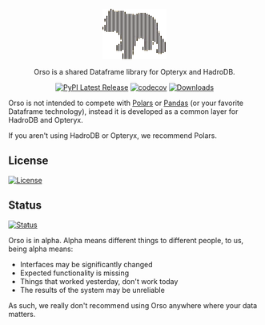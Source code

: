 <div align="center">

![Orso](https://raw.githubusercontent.com/mabel-dev/orso/main/orso.png)

Orso is a shared Dataframe library for Opteryx and HadroDB.

[![PyPI Latest Release](https://img.shields.io/pypi/v/orso.svg)](https://pypi.org/project/orso/)
[![codecov](https://codecov.io/gh/mabel-dev/orso/branch/main/graph/badge.svg?token=nl9JwOVdPs)](https://codecov.io/gh/mabel-dev/orso)
[![Downloads](https://static.pepy.tech/badge/orso)](https://pepy.tech/project/orso)

</div>

Orso is not intended to compete with [Polars](https://www.pola.rs/) or [Pandas](https://pandas.pydata.org/) (or your favorite Dataframe technology), instead it is developed as a common layer for HadroDB and Opteryx.

If you aren't using HadroDB or Opteryx, we recommend Polars.

## License

[![License](https://img.shields.io/badge/License-MIT-blue.svg)](https://github.com/mabel-dev/orso/blob/main/LICENSE)

## Status

[![Status](https://img.shields.io/badge/Status-alpha-orange)](https://github.com/mabel-dev/orso)

Orso is in alpha. Alpha means different things to different people, to us, being alpha means:

- Interfaces may be significantly changed
- Expected functionality is missing
- Things that worked yesterday, don't work today
- The results of the system may be unreliable

As such, we really don't recommend using Orso anywhere where your data matters.